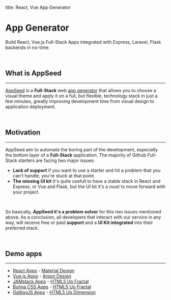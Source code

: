title: React, Vue App Generator

# App Generator
Build React, Vue.js Full-Stack Apps integrated with Express, Laravel, Flask backends in no-time.

<br />

## What is AppSeed
---
[AppSeed](https://appseed.us) is a **Full-Stack** web [app generator](https://appseed.us/app-generator) that allows you to choose a visual theme and apply it on a full, but flexible, technology stack in just a few minutes, greatly improving development time from visual design to application deployment.

<br />

## Motivation
---
AppSeed aim to automate the boring part of the development, especially the bottom layer of a **Full-Stack** application. The majority of Github Full-Stack starters are facing two major issues:

* **Lack of support** if you want to use a starter and hit a problem that you can't handle, you're stuck at that point.
* **The missing UI kit** It's quite usefull to have a stable stack in React and Express, or Vue and Flask, but the UI kit it's a must to move forward with your project.

<br />

So basically, **AppSeed it's a problem solver** for this two issues mentioned above. As a conclusion, all developers that interact with our service in any way, will receive free or paid **support** and a **UI Kit integrated** into their preferred stack. 

<br />

## Demo apps
---
* [React Apps](https://appseed.us/apps/react) - [Material Design](https://appseed.us/apps/react/express/material-kit-creative-tim)
* [Vue.js Apps](https://appseed.us/apps/vuejs) - [Argon Design](https://appseed.us/apps/vuejs/express/argon-design-system-creative-tim)
* [JAMstack Apps](https://appseed.us/apps/jamstack) - [HTML5 Up Fractal](https://appseed.us/apps/jamstack/html5up-fractal) 
* [Bulma CSS Apps](https://appseed.us/apps/jamstack) - [HTML5 Up Fractal](https://appseed.us/apps/jamstack/html5up-fractal) 
* [GatbsyJS Apps](https://appseed.us/apps/gatsbyjs) - [HTML5 Up Dimension](https://appseed.us/apps/gatsbyjs/html5up-dimension)



